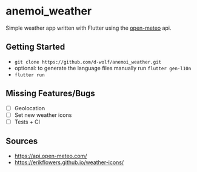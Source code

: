 # anemoi_weather

Simple weather app written with Flutter using the [open-meteo](open-meteo.com/) api.

## Getting Started
* `git clone https://github.com/d-wolf/anemoi_weather.git`
* optional: to generate the language files manually run `flutter gen-l10n`
* `flutter run`

## Missing Features/Bugs
* [ ] Geolocation
* [ ] Set new weather icons
* [ ] Tests + CI

## Sources
* https://api.open-meteo.com/
* https://erikflowers.github.io/weather-icons/